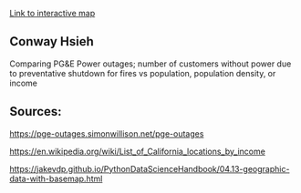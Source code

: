 [Link to interactive map](https://conwayhsieh.github.io/PowerOutages/my_map.html)

## Conway Hsieh

Comparing PG&E Power outages; number of customers without power due to preventative shutdown for fires vs population, population density, or income

## Sources:

https://pge-outages.simonwillison.net/pge-outages

https://en.wikipedia.org/wiki/List_of_California_locations_by_income

https://jakevdp.github.io/PythonDataScienceHandbook/04.13-geographic-data-with-basemap.html

